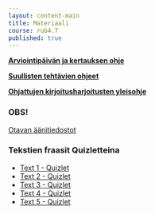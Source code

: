 ```yaml
---
layout: content-main
title: Materiaali
course: rub4.7
published: true
---
```


**[Arviointipäivän ja kertauksen ohje](/media/rub4/kertausohjeet.pdf)**

**[Suullisten tehtävien ohjeet](/media/rub5/Suullisen_ohjeet.pdf)**

**[Ohjattujen kirjoitusharjoitusten yleisohje](/media/rub3/OKH_ohje.pdf)**

### OBS!
[Otavan äänitiedostot](http://tiedostot.otava.fi/aanet/fokus4/)

### Tekstien fraasit Quizletteina

- [Text 1 - Quizlet](https://quizlet.com/_6xgs1z)
- [Text 2 - Quizlet](https://quizlet.com/_6xiy1m)
- [Text 3 - Quizlet](https://quizlet.com/_6xiygb)
- [Text 4 - Quizlet](https://quizlet.com/_6xiyys)
- [Text 5 - Quizlet](https://quizlet.com/_6xiz8u)
